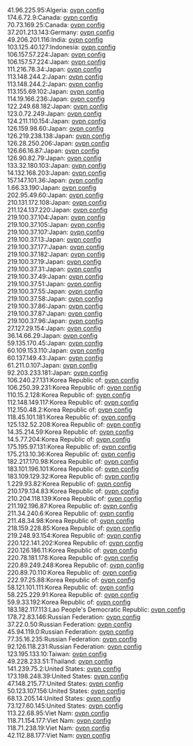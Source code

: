 41.96.225.95:Algeria: [ovpn config](vpn/41_96_225_95.ovpn)  
174.6.72.9:Canada: [ovpn config](vpn/174_6_72_9.ovpn)  
70.73.169.25:Canada: [ovpn config](vpn/70_73_169_25.ovpn)  
37.201.213.143:Germany: [ovpn config](vpn/37_201_213_143.ovpn)  
49.206.201.116:India: [ovpn config](vpn/49_206_201_116.ovpn)  
103.125.40.127:Indonesia: [ovpn config](vpn/103_125_40_127.ovpn)  
106.157.57.224:Japan: [ovpn config](vpn/106_157_57_224.ovpn)  
106.157.57.224:Japan: [ovpn config](vpn/106_157_57_224.ovpn)  
111.216.78.34:Japan: [ovpn config](vpn/111_216_78_34.ovpn)  
113.148.244.2:Japan: [ovpn config](vpn/113_148_244_2.ovpn)  
113.148.244.2:Japan: [ovpn config](vpn/113_148_244_2.ovpn)  
113.155.69.102:Japan: [ovpn config](vpn/113_155_69_102.ovpn)  
114.19.166.236:Japan: [ovpn config](vpn/114_19_166_236.ovpn)  
122.249.68.182:Japan: [ovpn config](vpn/122_249_68_182.ovpn)  
123.0.72.249:Japan: [ovpn config](vpn/123_0_72_249.ovpn)  
124.211.110.154:Japan: [ovpn config](vpn/124_211_110_154.ovpn)  
126.159.98.60:Japan: [ovpn config](vpn/126_159_98_60.ovpn)  
126.219.238.138:Japan: [ovpn config](vpn/126_219_238_138.ovpn)  
126.28.250.206:Japan: [ovpn config](vpn/126_28_250_206.ovpn)  
126.66.16.87:Japan: [ovpn config](vpn/126_66_16_87.ovpn)  
126.90.82.79:Japan: [ovpn config](vpn/126_90_82_79.ovpn)  
133.32.180.103:Japan: [ovpn config](vpn/133_32_180_103.ovpn)  
14.132.168.203:Japan: [ovpn config](vpn/14_132_168_203.ovpn)  
157.147.101.36:Japan: [ovpn config](vpn/157_147_101_36.ovpn)  
1.66.33.190:Japan: [ovpn config](vpn/1_66_33_190.ovpn)  
202.95.49.60:Japan: [ovpn config](vpn/202_95_49_60.ovpn)  
210.131.172.108:Japan: [ovpn config](vpn/210_131_172_108.ovpn)  
211.124.137.220:Japan: [ovpn config](vpn/211_124_137_220.ovpn)  
219.100.37.104:Japan: [ovpn config](vpn/219_100_37_104.ovpn)  
219.100.37.105:Japan: [ovpn config](vpn/219_100_37_105.ovpn)  
219.100.37.107:Japan: [ovpn config](vpn/219_100_37_107.ovpn)  
219.100.37.13:Japan: [ovpn config](vpn/219_100_37_13.ovpn)  
219.100.37.177:Japan: [ovpn config](vpn/219_100_37_177.ovpn)  
219.100.37.182:Japan: [ovpn config](vpn/219_100_37_182.ovpn)  
219.100.37.19:Japan: [ovpn config](vpn/219_100_37_19.ovpn)  
219.100.37.31:Japan: [ovpn config](vpn/219_100_37_31.ovpn)  
219.100.37.49:Japan: [ovpn config](vpn/219_100_37_49.ovpn)  
219.100.37.51:Japan: [ovpn config](vpn/219_100_37_51.ovpn)  
219.100.37.55:Japan: [ovpn config](vpn/219_100_37_55.ovpn)  
219.100.37.58:Japan: [ovpn config](vpn/219_100_37_58.ovpn)  
219.100.37.86:Japan: [ovpn config](vpn/219_100_37_86.ovpn)  
219.100.37.87:Japan: [ovpn config](vpn/219_100_37_87.ovpn)  
219.100.37.96:Japan: [ovpn config](vpn/219_100_37_96.ovpn)  
27.127.29.154:Japan: [ovpn config](vpn/27_127_29_154.ovpn)  
36.14.66.29:Japan: [ovpn config](vpn/36_14_66_29.ovpn)  
59.135.170.45:Japan: [ovpn config](vpn/59_135_170_45.ovpn)  
60.109.153.110:Japan: [ovpn config](vpn/60_109_153_110.ovpn)  
60.137.149.43:Japan: [ovpn config](vpn/60_137_149_43.ovpn)  
61.211.0.107:Japan: [ovpn config](vpn/61_211_0_107.ovpn)  
92.203.233.181:Japan: [ovpn config](vpn/92_203_233_181.ovpn)  
106.240.27.131:Korea Republic of: [ovpn config](vpn/106_240_27_131.ovpn)  
106.250.39.231:Korea Republic of: [ovpn config](vpn/106_250_39_231.ovpn)  
110.15.2.128:Korea Republic of: [ovpn config](vpn/110_15_2_128.ovpn)  
112.148.149.117:Korea Republic of: [ovpn config](vpn/112_148_149_117.ovpn)  
112.150.48.2:Korea Republic of: [ovpn config](vpn/112_150_48_2.ovpn)  
118.45.101.181:Korea Republic of: [ovpn config](vpn/118_45_101_181.ovpn)  
125.132.52.208:Korea Republic of: [ovpn config](vpn/125_132_52_208.ovpn)  
14.35.214.59:Korea Republic of: [ovpn config](vpn/14_35_214_59.ovpn)  
14.5.77.204:Korea Republic of: [ovpn config](vpn/14_5_77_204.ovpn)  
175.195.97.131:Korea Republic of: [ovpn config](vpn/175_195_97_131.ovpn)  
175.213.10.36:Korea Republic of: [ovpn config](vpn/175_213_10_36.ovpn)  
182.217.170.98:Korea Republic of: [ovpn config](vpn/182_217_170_98.ovpn)  
183.101.196.101:Korea Republic of: [ovpn config](vpn/183_101_196_101.ovpn)  
183.109.129.32:Korea Republic of: [ovpn config](vpn/183_109_129_32.ovpn)  
1.229.93.82:Korea Republic of: [ovpn config](vpn/1_229_93_82.ovpn)  
210.179.134.83:Korea Republic of: [ovpn config](vpn/210_179_134_83.ovpn)  
210.204.118.139:Korea Republic of: [ovpn config](vpn/210_204_118_139.ovpn)  
211.192.196.87:Korea Republic of: [ovpn config](vpn/211_192_196_87.ovpn)  
211.34.240.6:Korea Republic of: [ovpn config](vpn/211_34_240_6.ovpn)  
211.48.34.98:Korea Republic of: [ovpn config](vpn/211_48_34_98.ovpn)  
218.159.228.85:Korea Republic of: [ovpn config](vpn/218_159_228_85.ovpn)  
219.248.93.154:Korea Republic of: [ovpn config](vpn/219_248_93_154.ovpn)  
220.122.141.202:Korea Republic of: [ovpn config](vpn/220_122_141_202.ovpn)  
220.126.186.11:Korea Republic of: [ovpn config](vpn/220_126_186_11.ovpn)  
220.78.181.178:Korea Republic of: [ovpn config](vpn/220_78_181_178.ovpn)  
220.89.249.248:Korea Republic of: [ovpn config](vpn/220_89_249_248.ovpn)  
220.89.70.110:Korea Republic of: [ovpn config](vpn/220_89_70_110.ovpn)  
222.97.25.88:Korea Republic of: [ovpn config](vpn/222_97_25_88.ovpn)  
58.121.101.111:Korea Republic of: [ovpn config](vpn/58_121_101_111.ovpn)  
58.225.229.91:Korea Republic of: [ovpn config](vpn/58_225_229_91.ovpn)  
59.9.33.192:Korea Republic of: [ovpn config](vpn/59_9_33_192.ovpn)  
183.182.117.113:Lao People's Democratic Republic: [ovpn config](vpn/183_182_117_113.ovpn)  
178.72.83.146:Russian Federation: [ovpn config](vpn/178_72_83_146.ovpn)  
37.22.0.50:Russian Federation: [ovpn config](vpn/37_22_0_50.ovpn)  
45.94.119.0:Russian Federation: [ovpn config](vpn/45_94_119_0.ovpn)  
77.35.16.235:Russian Federation: [ovpn config](vpn/77_35_16_235.ovpn)  
92.126.118.231:Russian Federation: [ovpn config](vpn/92_126_118_231.ovpn)  
123.195.133.10:Taiwan: [ovpn config](vpn/123_195_133_10.ovpn)  
49.228.233.51:Thailand: [ovpn config](vpn/49_228_233_51.ovpn)  
141.239.75.2:United States: [ovpn config](vpn/141_239_75_2.ovpn)  
173.198.248.39:United States: [ovpn config](vpn/173_198_248_39.ovpn)  
47.148.215.77:United States: [ovpn config](vpn/47_148_215_77.ovpn)  
50.123.107.156:United States: [ovpn config](vpn/50_123_107_156.ovpn)  
68.13.205.14:United States: [ovpn config](vpn/68_13_205_14.ovpn)  
73.127.60.145:United States: [ovpn config](vpn/73_127_60_145.ovpn)  
113.22.68.95:Viet Nam: [ovpn config](vpn/113_22_68_95.ovpn)  
118.71.154.177:Viet Nam: [ovpn config](vpn/118_71_154_177.ovpn)  
118.71.238.19:Viet Nam: [ovpn config](vpn/118_71_238_19.ovpn)  
42.112.88.177:Viet Nam: [ovpn config](vpn/42_112_88_177.ovpn)  
